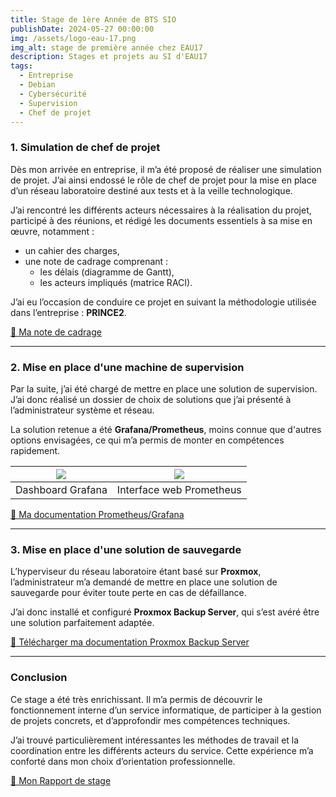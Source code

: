 ```yaml
---
title: Stage de 1ère Année de BTS SIO  
publishDate: 2024-05-27 00:00:00  
img: /assets/logo-eau-17.png  
img_alt: stage de première année chez EAU17  
description: Stages et projets au SI d'EAU17  
tags:  
  - Entreprise  
  - Debian  
  - Cybersécurité  
  - Supervision  
  - Chef de projet  
---
```


### 1. Simulation de chef de projet

Dès mon arrivée en entreprise, il m’a été proposé de réaliser une simulation de projet. J’ai ainsi endossé le rôle de chef de projet pour la mise en place d’un réseau laboratoire destiné aux tests et à la veille technologique.

J’ai rencontré les différents acteurs nécessaires à la réalisation du projet, participé à des réunions, et rédigé les documents essentiels à sa mise en œuvre, notamment :  
- un cahier des charges,  
- une note de cadrage comprenant :  
  - les délais (diagramme de Gantt),  
  - les acteurs impliqués (matrice RACI).  

J’ai eu l’occasion de conduire ce projet en suivant la méthodologie utilisée dans l’entreprise : **PRINCE2**.

[📄 Ma note de cadrage](/assets/livrables/notedecadrage.pdf)

---

### 2. Mise en place d'une machine de supervision

Par la suite, j’ai été chargé de mettre en place une solution de supervision. J’ai donc réalisé un dossier de choix de solutions que j’ai présenté à l’administrateur système et réseau.  

La solution retenue a été **Grafana/Prometheus**, moins connue que d'autres options envisagées, ce qui m’a permis de monter en compétences rapidement.

| ![](/assets/grafanaPrometheus.png) | ![](/assets/prometheus.png) |
|:--:|:--:|
| Dashboard Grafana | Interface web Prometheus |

[📄 Ma documentation Prometheus/Grafana](/assets/livrables/Documentation.pdf)

---

### 3. Mise en place d'une solution de sauvegarde

L’hyperviseur du réseau laboratoire étant basé sur **Proxmox**, l’administrateur m’a demandé de mettre en place une solution de sauvegarde pour éviter toute perte en cas de défaillance.  

J’ai donc installé et configuré **Proxmox Backup Server**, qui s’est avéré être une solution parfaitement adaptée.

[📄 Télécharger ma documentation Proxmox Backup Server](/assets/livrables/PBS.pdf)

---

### Conclusion

Ce stage a été très enrichissant. Il m’a permis de découvrir le fonctionnement interne d’un service informatique, de participer à la gestion de projets concrets, et d’approfondir mes compétences techniques.  

J’ai trouvé particulièrement intéressantes les méthodes de travail et la coordination entre les différents acteurs du service. Cette expérience m’a conforté dans mon choix d’orientation professionnelle.

[📄 Mon Rapport de stage](/assets/livrables/R2S.pdf)